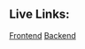 ## Live Links:
[Frontend](https://activity-blog-app.vercel.app/)
[Backend](https://activity-blogapp.onrender.com)
